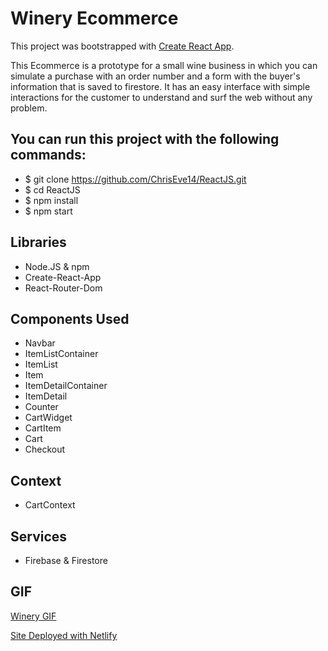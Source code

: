# Winery Ecommerce 

This project was bootstrapped with [Create React App](https://github.com/facebook/create-react-app).

This Ecommerce is a prototype for a small wine business in which you can simulate a purchase with an order number and a form with the buyer's information that is saved to firestore. 
It has an easy interface with simple interactions for the customer to understand and surf the web without any problem. 

## You can run this project with the following commands:

* $ git clone https://github.com/ChrisEve14/ReactJS.git
* $ cd ReactJS
* $ npm install
* $ npm start

## Libraries 
* Node.JS & npm
* Create-React-App
* React-Router-Dom

## Components Used
* Navbar
* ItemListContainer
* ItemList
* Item
* ItemDetailContainer
* ItemDetail
* Counter
* CartWidget
* CartItem
* Cart
* Checkout

## Context
* CartContext

## Services
* Firebase & Firestore

## GIF

[Winery GIF](https://www.canva.com/design/DAFLTiDtpv8/VLafIQoe-iqriZ-kOoTxUQ/watch?utm_content=DAFLTiDtpv8&utm_campaign=designshare&utm_medium=link&utm_source=homepage_design_menu)

[Site Deployed with Netlify](https://wineandpalette.netlify.app/)